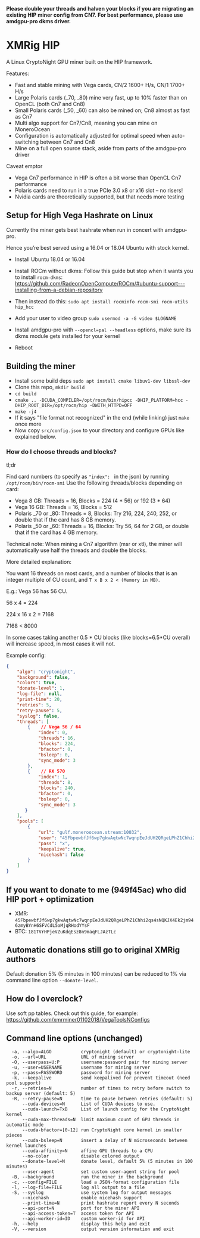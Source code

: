 **Please double your threads and halven your blocks if you are migrating an existing HIP miner config from CN7.**
**For best performance, please use amdgpu-pro dkms driver.**

# XMRig HIP

A Linux CryptoNight GPU miner built on the HIP framework.

Features:
- Fast and stable mining with Vega cards, CN/2 1600+ H/s, CN/1 1700+ H/s
- Large Polaris cards (_70, _80) mine very fast, up to 10% faster than on OpenCL (both Cn7 and Cn8)
- Small Polaris cards (_50, _60) can also be mined on; Cn8 almost as fast as Cn7
- Multi algo support for Cn7/Cn8, meaning you can mine on MoneroOcean
- Configuration is automatically adjusted for optimal speed when auto-switching between Cn7 and Cn8
- Mine on a full open source stack, aside from parts of the amdgpu-pro driver

Caveat emptor
- Vega Cn7 performance in HIP is often a bit worse than OpenCL Cn7 performance
- Polaris cards need to run in a true PCIe 3.0 x8 or x16 slot – no risers!
- Nvidia cards are theoretically supported, but that needs more testing

## Setup for High Vega Hashrate on Linux

Currently the miner gets best hashrate when run in concert with
amdgpu-pro.

Hence you’re best served using a 16.04 or 18.04 Ubuntu with stock kernel.

- Install Ubuntu 18.04 or 16.04
- Install ROCm without dkms:
Follow this guide but stop when it wants you to install `rocm-dkms`:
https://github.com/RadeonOpenCompute/ROCm/#ubuntu-support---installing-from-a-debian-repository

- Then instead do this: `sudo apt install rocminfo rocm-smi rocm-utils hip_hcc`
- Add your user to video group `sudo usermod -a -G video $LOGNAME`
- Install amdgpu-pro with `--opencl=pal --headless` options, make sure its dkms module gets installed for your kernel
- Reboot

## Building the miner
- Install some build deps `sudo apt install cmake libuv1-dev libssl-dev`
- Clone this repo, `mkdir build`
- `cd build`
- `cmake .. -DCUDA_COMPILER=/opt/rocm/bin/hipcc -DHIP_PLATFORM=hcc -DHIP_ROOT_DIR=/opt/rocm/hip -DWITH_HTTPD=OFF`
- `make -j4`
- If it says "file format not recognized" in the end (while linking) just `make` once more
- Now copy `src/config.json` to your directory and configure GPUs like explained below.

### How do I choose threads and blocks?
tl;dr

Find card numbers (to specify as `"index": ` in the json) by running `/opt/rocm/bin/rocm-smi`
Use the following threads/blocks depending on card:

- Vega 8 GB: Threads = 16, Blocks = 224 (4 * 56) or 192 (3 * 64)
- Vega 16 GB: Threads = 16, Blocks = 512
- Polaris _70 or _80: Threads = 8, Blocks: Try 216, 224, 240, 252, or double that if the card has 8 GB memory.
- Polaris _50 or _60: Threads = 16, Blocks: Try 56, 64 for 2 GB, or double that if the card has 4 GB memory.

Technical note: When mining a Cn7 algorithm (msr or xtl), the miner will automatically use half the
threads and double the blocks.

More detailed explanation:

You want 16 threads on most cards, and a number of blocks that is
an integer multiple of CU count, and `T x B x 2 < (Memory in MB)`.

E.g.:
Vega 56 has 56 CU.

56 x 4 = 224

224 x 16 x 2 = 7168

7168 < 8000


In some cases taking another 0.5 * CU blocks (like blocks=6.5*CU overall) will increase speed, in
most cases it will not.

Example config:

```json
{
    "algo": "cryptonight",
    "background": false,
    "colors": true,
    "donate-level": 1,
    "log-file": null,
    "print-time": 20,
    "retries": 5,
    "retry-pause": 5,
    "syslog": false,
    "threads": [
        {    // Vega 56 / 64
            "index": 0,
            "threads": 16,
            "blocks": 224,
            "bfactor": 0,
            "bsleep": 0,
            "sync_mode": 3
        },
        {    // RX 570
            "index": 1,
            "threads": 8,
            "blocks": 240,
            "bfactor": 0,
            "bsleep": 0,
            "sync_mode": 3
       }
    ],
    "pools": [
        {
            "url": "gulf.moneroocean.stream:10032",
            "user": "45FbpewbfJf6wp7gkwAqtwNc7wqnpEeJdUH2QRgeLPhZ1Chhi2qs4sNQKJX4Ek2jm946zmyBYnH6SFVCdL5aMjqRHodYYsF",
            "pass": "x",
            "keepalive": true,
            "nicehash": false
        }
    ]
}
```

## If you want to donate to me (949f45ac) who did HIP port + optimization
* XMR: `45FbpewbfJf6wp7gkwAqtwNc7wqnpEeJdUH2QRgeLPhZ1Chhi2qs4sNQKJX4Ek2jm946zmyBYnH6SFVCdL5aMjqRHodYYsF`
* BTC: `181TVrHPjeVZuKdqEsz8n9maqFLJAzTLc`

## Automatic donations still go to original XMRig authors
Default donation 5% (5 minutes in 100 minutes) can be reduced to 1% via command line option `--donate-level`.

## How do I overclock?
Use soft pp tables.
Check out this guide, for example: https://github.com/xmrminer01102018/VegaToolsNConfigs

## Command line options (unchanged)
```
  -a, --algo=ALGO           cryptonight (default) or cryptonight-lite
  -o, --url=URL             URL of mining server
  -O, --userpass=U:P        username:password pair for mining server
  -u, --user=USERNAME       username for mining server
  -p, --pass=PASSWORD       password for mining server
  -k, --keepalive           send keepalived for prevent timeout (need pool support)
  -r, --retries=N           number of times to retry before switch to backup server (default: 5)
  -R, --retry-pause=N       time to pause between retries (default: 5)
      --cuda-devices=N      List of CUDA devices to use.
      --cuda-launch=TxB     List of launch config for the CryptoNight kernel
      --cuda-max-threads=N  limit maximum count of GPU threads in automatic mode
      --cuda-bfactor=[0-12] run CryptoNight core kernel in smaller pieces
      --cuda-bsleep=N       insert a delay of N microseconds between kernel launches
      --cuda-affinity=N     affine GPU threads to a CPU
      --no-color            disable colored output
      --donate-level=N      donate level, default 5% (5 minutes in 100 minutes)
      --user-agent          set custom user-agent string for pool
  -B, --background          run the miner in the background
  -c, --config=FILE         load a JSON-format configuration file
  -l, --log-file=FILE       log all output to a file
  -S, --syslog              use system log for output messages
      --nicehash            enable nicehash support
      --print-time=N        print hashrate report every N seconds
      --api-port=N          port for the miner API
      --api-access-token=T  access token for API
      --api-worker-id=ID    custom worker-id for API
  -h, --help                display this help and exit
  -V, --version             output version information and exit
```
